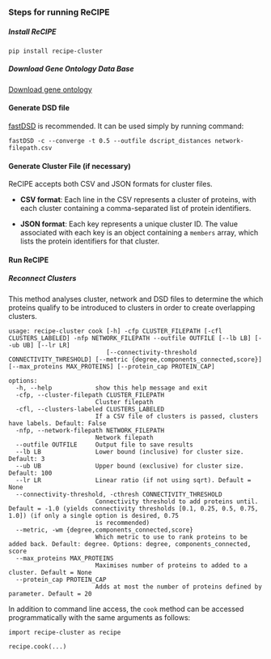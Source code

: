 ### Steps for running ReCIPE

##### Install ReCIPE

`pip install recipe-cluster`

##### Download Gene Ontology Data Base

[Download gene ontology](https://geneontology.org/docs/download-ontology/)

#### Generate DSD file

[fastDSD](https://github.com/samsledje/fastDSD) is recommended. It can be used simply by running command:

`fastDSD -c --converge -t 0.5 --outfile dscript_distances network-filepath.csv`

#### Generate Cluster File (if necessary)

ReCIPE accepts both CSV and JSON formats for cluster files.

- **CSV format**: Each line in the CSV represents a cluster of proteins, with each cluster containing a comma-separated list of protein identifiers.
  
- **JSON format**: Each key represents a unique cluster ID. The value associated with each key is an object containing a `members` array, which lists the protein identifiers for that cluster.
  

#### Run ReCIPE

##### Reconnect Clusters

This method analyses cluster, network and DSD files to determine the which proteins qualify to be introduced to clusters in order to create overlapping clusters.

```
usage: recipe-cluster cook [-h] -cfp CLUSTER_FILEPATH [-cfl CLUSTERS_LABELED] -nfp NETWORK_FILEPATH --outfile OUTFILE [--lb LB] [--ub UB] [--lr LR]
                           [--connectivity-threshold CONNECTIVITY_THRESHOLD] [--metric {degree,components_connected,score}] [--max_proteins MAX_PROTEINS] [--protein_cap PROTEIN_CAP]

options:
  -h, --help            show this help message and exit
  -cfp, --cluster-filepath CLUSTER_FILEPATH
                        Cluster filepath
  -cfl, --clusters-labeled CLUSTERS_LABELED
                        If a CSV file of clusters is passed, clusters have labels. Default: False
  -nfp, --network-filepath NETWORK_FILEPATH
                        Network filepath
  --outfile OUTFILE     Output file to save results
  --lb LB               Lower bound (inclusive) for cluster size. Default: 3
  --ub UB               Upper bound (exclusive) for cluster size. Default: 100
  --lr LR               Linear ratio (if not using sqrt). Default = None
  --connectivity-threshold, -cthresh CONNECTIVITY_THRESHOLD
                        Connectivity threshold to add proteins until. Default = -1.0 (yields connectivity thresholds [0.1, 0.25, 0.5, 0.75, 1.0]) (if only a single option is desired, 0.75
                        is recommended)
  --metric, -wm {degree,components_connected,score}
                        Which metric to use to rank proteins to be added back. Default: degree. Options: degree, components_connected, score
  --max_proteins MAX_PROTEINS
                        Maximises number of proteins to added to a cluster. Default = None
  --protein_cap PROTEIN_CAP
                        Adds at most the number of proteins defined by parameter. Default = 20
```

In addition to command line access, the `cook` method can be accessed programmatically with the same arguments as follows:
```
import recipe-cluster as recipe

recipe.cook(...)
```